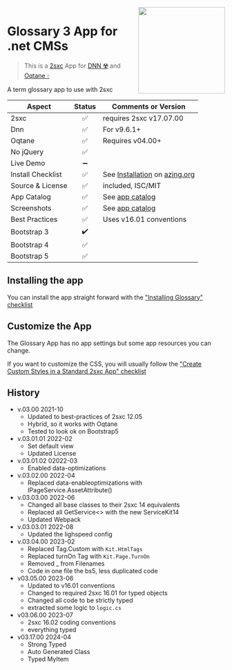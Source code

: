 <image src="app-icon.png" align="right" width="200px">

# Glossary 3 App for .net CMSs

> This is a [2sxc](https://2sxc.org) App for [DNN ☢️](https://www.dnnsoftware.com/) and [Oqtane 💧](https://www.oqtane.org/)

A term glossary app to use with 2sxc

| Aspect              | Status | Comments or Version
| ------------------- | :----: | -------------------
| 2sxc                | ✅    | requires 2sxc v17.07.00
| Dnn                 | ✅    | For v9.6.1+
| Oqtane              | ✅    | Requires v04.00+
| No jQuery           | ✅    |
| Live Demo           | ➖    |
| Install Checklist   | ✅    | See [Installation](https://azing.org/2sxc/r/JPX0Etz7) on [azing.org](https://azing.org/2sxc)
| Source & License    | ✅    | included, ISC/MIT
| App Catalog         | ✅    | See [app catalog](https://2sxc.org/en/apps/app/glossary3-hybrid-for-dnn-and-oqtane)
| Screenshots         | ✅    | See [app catalog](https://2sxc.org/en/apps/app/glossary3-hybrid-for-dnn-and-oqtane)
| Best Practices      | ✅    | Uses v16.01 conventions
| Bootstrap 3         | ✔️    |
| Bootstrap 4         | ✅    |
| Bootstrap 5         | ✅    |

## Installing the app

You can install the app straight forward with the ["Installing Glossary" checklist](https://azing.org/2sxc/r/JPX0Etz7)

## Customize the App

The Glossary App has no app settings but some app resources you can change.

If you want to customize the CSS, you will usually follow the ["Create Custom Styles in a Standard 2sxc App" checklist](https://azing.org/2sxc/r/gg_aB9FD)

## History

* v.03.00 2021-10
  * Updated to best-practices of 2sxc 12.05
  * Hybrid, so it works with Oqtane
  * Tested to look ok on Bootstrap5
* v.03.01.01 2022-02
  * Set default view
  * Updated License
* v.03.01.02 02022-03
  * Enabled data-optimizations
* v.03.02.00 2022-04
  * Replaced data-enableoptimizations with IPageService.AssetAttribute()
* v.03.03.00 2022-06
  * Changed all base classes to their 2sxc 14 equivalents
  * Replaced all GetService<> with the new ServiceKit14
  * Updated Webpack
* v.03.03.01 2022-08
  * Updated the lighspeed config
* v.03.04.00 2023-02
  * Replaced Tag.Custom with `Kit.HtmlTags`
  * Replaced turnOn Tag with `Kit.Page.TurnOn`
  * Removed _ from Filenames
  * Code in one file the bs5, less duplicated code
* v03.05.00 2023-06
  * Updated to v16.01 conventions
  * Changed to required 2sxc 16.01 for typed objects
  * Changed all code to be strictly typed
  * extracted some logic to `logic.cs`
* v03.06.00 2023-07
  * 2sxc 16.02 coding conventions
  * everything typed
* v03.17.00 2024-04
  * Strong Typed
  * Auto Generated Class
  * Typed MyItem
  